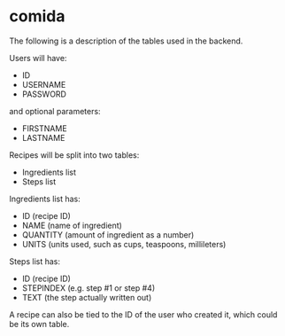 # comida

The following is a description of the tables used in the backend.

Users will have:
- ID
- USERNAME
- PASSWORD

and optional parameters:
- FIRSTNAME
- LASTNAME

Recipes will be split into two tables:
- Ingredients list
- Steps list

Ingredients list has:
- ID (recipe ID)
- NAME (name of ingredient)
- QUANTITY (amount of ingredient as a number)
- UNITS (units used, such as cups, teaspoons, millileters)

Steps list has:
- ID (recipe ID)
- STEPINDEX (e.g. step #1 or step #4)
- TEXT (the step actually written out)

A recipe can also be tied to the ID of the user who created it, which could be its own table.
